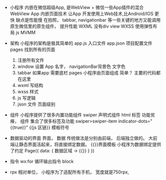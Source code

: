 - 小程序
  内嵌在微信超级App, 是WebView + 微信一些App插件的混合
  WebView App 内嵌页面技术 让App 开发使用上Web技术,比Android/IOS 更快
  缺点是性能慢
  在拍照， tabbar, navigationbar 等一些关键的地方又能调用原生微信里的原生组件， 提升性能
  WXML  没有div view
  WXSS  使用弹性布局
  js MVMM 

- 架构
  小程序的架构是极其简单的
  app.js 入口文件
  app.json 项目配置文件 pages 找到所有的页面
  1. 注册所有文件
  2. window 设置 App 名字， navigationBar背景色 文字色
  3. tabbar 如果app 需要底栏
  pages 小程序由页面组成 简单？
  主要的代码都在这里
  1. wxml 写结构
  2. wxss 样式
  3. js 写逻辑 
  4. json 文件 页面级别

- 组件
  小程序提供了很多内置功能组件
  swiper 声明式组件 html 标签 功能贫瘠，
  组件 集合了很多标签及功能
  swiper>swiper-item 
  indicator-dots="{{true}}"
  {{js 区链}} 模板符号

- 数据驱动的界面
  界面， 数据 传统做法是分别由前端， 后端独立做的。
  大前端让静态界面活起来，将直接绑定数据。
  {{}}界面模板
  小程序为数据绑定提供了约定 
  Page({
    data: {
      数据区域 -> {{}}
    }
  })

- 指令 
  wx:for 循环输出指令  block 

- rpx 
  相对单位， 小程序为了适配所有手机， 宽度就是750rpx, 
